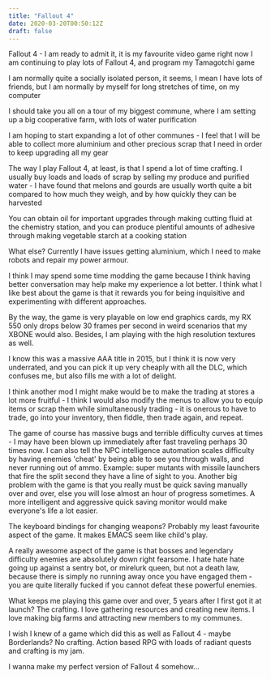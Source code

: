 ```yaml
---
title: "Fallout 4"
date: 2020-03-20T00:50:12Z
draft: false
---
```


Fallout 4 - I am ready to admit it, it is my favourite video game right now
I am continuing to play lots of Fallout 4, and program my Tamagotchi game

I am normally quite a socially isolated person, it seems, I mean I have lots of 
friends, but I am normally by myself for long stretches of time, on my computer

I should take you all on a tour of my biggest commune, where I am setting up a 
big cooperative farm, with lots of water purification

I am hoping to start expanding a lot of other communes - I feel that I will be 
able to collect more aluminium and other precious scrap that I need in order to 
keep upgrading all my gear

The way I play Fallout 4, at least, is that I spend a lot of time crafting. I 
usually buy loads and loads of scrap by selling my produce and purified water - 
I have found that melons and gourds are usually worth quite a bit compared to 
how much they weigh, and by how quickly they can be harvested

You can obtain oil for important upgrades through making cutting fluid at the 
chemistry station, and you can produce plentiful amounts of adhesive through 
making vegetable starch at a cooking station

What else? Currently I have issues getting aluminium, which I need to make 
robots and repair my power armour.

I think I may spend some time modding the game because I think having better 
conversation may help make my experience a lot better. I think what I like best 
about the game is that it rewards you for being inquisitive and experimenting 
with different approaches.

By the way, the game is very playable on low end graphics cards, my RX 550 only 
drops below 30 frames per second in weird scenarios that my XBONE would also. 
Besides, I am playing with the high resolution textures as well.

I know this was a massive AAA title in 2015, but I think it is now very 
underrated, and you can pick it up very cheaply with all the DLC, which confuses 
me, but also fills me with a lot of delight.

I think another mod I might make would be to make the trading at stores a lot 
more fruitful - I think I would also modify the menus to allow you to equip 
items or scrap them while simultaneously trading - it is onerous to have to 
trade, go into your inventory, then fiddle, then trade again, and repeat.

The game of course has massive bugs and terrible difficulty curves at times - I 
may have been blown up immediately after fast traveling perhaps 30 times now. I 
can also tell the NPC intelligence automation scales difficulty by having 
enemies 'cheat' by being able to see you through walls, and never running out of 
ammo. Example: super mutants with missile launchers that fire the split second 
they have a line of sight to you.
Another big problem with the game is that you really must be quick saving 
manually over and over, else you will lose almost an hour of progress sometimes. 
A more intelligent and aggressive quick saving monitor would make everyone's 
life a lot easier.

The keyboard bindings for changing weapons? Probably my least favourite aspect 
of the game. It makes EMACS seem like child's play.

A really awesome aspect of the game is that bosses and legendary difficulty 
enemies are absolutely down right fearsome. I hate hate hate going up against a 
sentry bot, or mirelurk queen, but not a death law, because there is simply no 
running away once you have engaged them - you are quite literally fucked if you 
cannot defeat these powerful enemies.

What keeps me playing this game over and over, 5 years after I first got it at 
launch? The crafting. I love gathering resources and creating new items. I love 
making big farms and attracting new members to my communes.

I wish I knew of a game which did this as well as Fallout 4 - maybe Borderlands? 
No crafting. Action based RPG with loads of radiant quests and crafting is my 
jam.

I wanna make my perfect version of Fallout 4 somehow...
